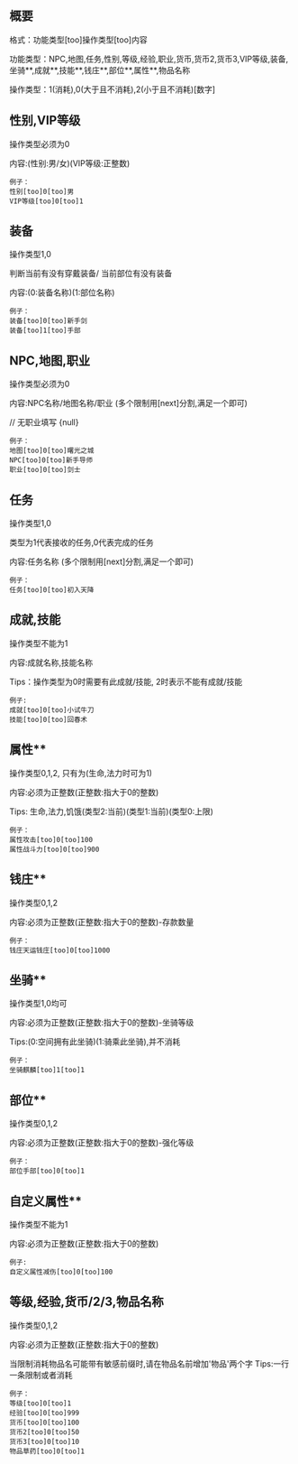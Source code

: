 ## 概要

格式：功能类型[too]操作类型[too]内容

功能类型：NPC,地图,任务,性别,等级,经验,职业,货币,货币2,货币3,VIP等级,装备,坐骑**,成就**,技能**,钱庄**,部位**,属性**,物品名称

操作类型：1(消耗),0(大于且不消耗),2(小于且不消耗)[数字]

## 性别,VIP等级

操作类型必须为0

内容:(性别:男/女)(VIP等级:正整数)

    例子：
    性别[too]0[too]男
    VIP等级[too]0[too]1

## 装备

操作类型1,0

判断当前有没有穿戴装备/ 当前部位有没有装备

内容:(0:装备名称)(1:部位名称)

    例子：
    装备[too]0[too]新手剑
    装备[too]1[too]手部
    
## NPC,地图,职业

操作类型必须为0

内容:NPC名称/地图名称/职业 (多个限制用[next]分割,满足一个即可)

// 无职业填写 {null}

    例子：
    地图[too]0[too]曙光之城
    NPC[too]0[too]新手导师
    职业[too]0[too]剑士
    
## 任务

操作类型1,0

类型为1代表接收的任务,0代表完成的任务

内容:任务名称 (多个限制用[next]分割,满足一个即可)

    例子：
    任务[too]0[too]初入天降

## 成就,技能

操作类型不能为1

内容:成就名称,技能名称

Tips：操作类型为0时需要有此成就/技能, 2时表示不能有成就/技能

    例子: 
    成就[too]0[too]小试牛刀
    技能[too]0[too]回春术

## 属性**

操作类型0,1,2, 只有为(生命,法力时可为1)

内容:必须为正整数(正整数:指大于0的整数)

Tips: 生命,法力,饥饿(类型2:当前)(类型1:当前)(类型0:上限)

    例子：
    属性攻击[too]0[too]100
    属性战斗力[too]0[too]900

## 钱庄**

操作类型0,1,2

内容:必须为正整数(正整数:指大于0的整数)-存款数量

    例子：
    钱庄天运钱庄[too]0[too]1000
    
## 坐骑**

操作类型1,0均可

内容:必须为正整数(正整数:指大于0的整数)-坐骑等级

Tips:(0:空间拥有此坐骑)(1:骑乘此坐骑),并不消耗

    例子：
    坐骑麒麟[too]1[too]1
 
## 部位**

操作类型0,1,2

内容:必须为正整数(正整数:指大于0的整数)-强化等级

    例子：
    部位手部[too]0[too]1
 
## 自定义属性**

操作类型不能为1

内容:必须为正整数(正整数:指大于0的整数)

    例子: 
    自定义属性减伤[too]0[too]100


## 等级,经验,货币/2/3,物品名称

操作类型0,1,2

内容:必须为正整数(正整数:指大于0的整数)

当限制消耗物品名可能带有敏感前缀时,请在物品名前增加'物品'两个字
Tips:一行一条限制或者消耗

    例子：
    等级[too]0[too]1
    经验[too]0[too]999
    货币[too]0[too]100
    货币2[too]0[too]50
    货币3[too]0[too]10
    物品草药[too]0[too]1
 